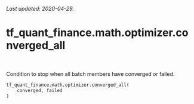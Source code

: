 <!--
This file is generated by a tool. Do not edit directly.
For open-source contributions the docs will be updated automatically.
-->

*Last updated: 2020-04-29.*

<div itemscope itemtype="http://developers.google.com/ReferenceObject">
<meta itemprop="name" content="tf_quant_finance.math.optimizer.converged_all" />
<meta itemprop="path" content="Stable" />
</div>

# tf_quant_finance.math.optimizer.converged_all

<!-- Insert buttons and diff -->

<table class="tfo-notebook-buttons tfo-api" align="left">
</table>



Condition to stop when all batch members have converged or failed.

```python
tf_quant_finance.math.optimizer.converged_all(
    converged, failed
)
```



<!-- Placeholder for "Used in" -->
